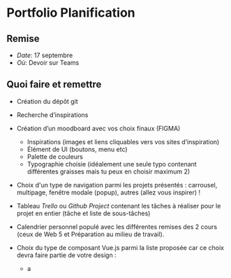 # Portfolio Planification

## Remise

- *Date*: 17 septembre
- *Où*: Devoir sur Teams

## Quoi faire et remettre

- Création du dépôt git
- Recherche d’inspirations
- Création d’un moodboard avec vos choix finaux (FIGMA)
  - Inspirations (images et liens cliquables vers vos sites d’inspiration)
  - Élément de UI (boutons, menu etc)
  - Palette de couleurs
  - Typographie choisie (idéalement une seule typo contenant différentes graisses mais tu peux en choisir maximum 2)

- Choix d'un type de navigation parmi les projets présentés : carrousel, multipage, fenêtre modale (popup), autres (allez vous inspirer) !
- Tableau *Trello* ou *Github Project* contenant les tâches à réaliser pour le projet en entier (tâche et liste de sous-tâches)
- Calendrier personnel populé avec les différentes remises des 2 cours (ceux de Web 5 et Préparation au milieu de travail).
- Choix du type de composant Vue.js parmi la liste proposée car ce choix devra faire partie de votre design :
  - a


<!-- Rédaction d’un pseudo code prévu pour faire votre composant.  -->






